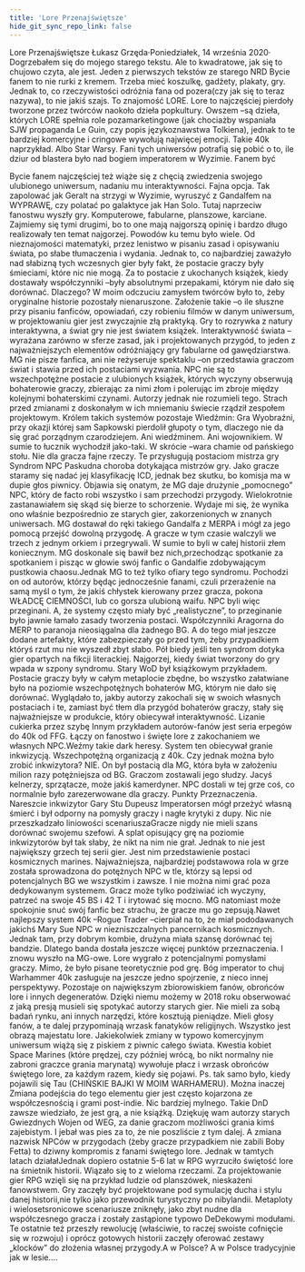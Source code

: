 ```yaml
---
title: 'Lore Przenajświętsze'
hide_git_sync_repo_link: false
---
```


Lore Przenajświętsze
Łukasz Grzęda·Poniedziałek, 14 września 2020·
Dogrzebałem się do mojego starego tekstu. Ale to kwadratowe, jak się to chujowo czyta, ale jest. Jeden z pierwszych tekstów ze starego NRD
Bycie fanem to nie rurki z kremem. Trzeba mieć koszulkę, gadżety, plakaty, gry. Jednak to, co rzeczywistości odróżnia fana od pozera(czy jak się to teraz nazywa), to nie jakiś szajs. To znajomość LORE. Lore to najczęściej pierdoły tworzone przez twórców naokoło dzieła popkultury. Owszem –są dzieła, których LORE spełnia role pozamarketingowe (jak chociażby wspaniała SJW propaganda Le Guin, czy popis językoznawstwa Tolkiena), jednak to te bardziej komercyjne i cringowe wywołują najwięcej emocji. Takie 40k naprzykład. Albo Star Warsy. Fani tych uniwersów potrafią się pobić o to, ile dziur od blastera było nad bogiem imperatorem w Wyzimie. 
Fanem być

Bycie fanem najczęściej też wiąże się z chęcią zwiedzenia swojego ulubionego uniwersum, nadaniu mu interaktywności. Fajna opcja. Tak zapolować jak Geralt na strzygi w Wyzimie, wyruszyć z Gandalfem na WYPRAWĘ, czy polatać po galaktyce jak Han Solo. Tutaj naprzeciw fanostwu wyszły gry. Komputerowe, fabularne, planszowe, karciane. Zajmiemy się tymi drugimi, bo to one mają najgorszą opinię i bardzo długo realizowały ten temat najgorzej. Powodów ku temu było wiele. Od nieznajomości matematyki, przez lenistwo w pisaniu zasad i opisywaniu świata, po słabe tłumaczenia i wydania. Jednak to, co najbardziej zaważyło nad słabizną tych wczesnych gier były fakt, że postacie graczy były śmieciami, które nic nie mogą. Za to postacie z ukochanych książek, kiedy dostawały współczynniki –były absolutnymi przepakami, którym nie dało się dorównać. Dlaczego? W moim odczuciu zamysłem twórców było to, żeby oryginalne historie pozostały nienaruszone. Założenie takie –o ile słuszne przy pisaniu fanficów, opowiadań, czy robieniu filmów w danym uniwersum, w projektowaniu gier jest zwyczajnie złą praktyką. Gry to rozrywka z natury interaktywna, a świat gry nie jest światem książek.
Interaktywność świata –wyrażana zarówno w sferze zasad, jak i projektowanych przygód, to jeden z najważniejszych elementów odróżniający gry fabularne od gawędziarstwa. MG nie pisze fanfica, ani nie reżyseruje spektaklu –on przedstawia graczom świat i stawia przed ich postaciami wyzwania. NPC nie są to wszechpotężne postacie z ulubionych książek, których wyczyny obserwują bohaterowie graczy, zbierając za nimi złom i polerując im zbroje między kolejnymi bohaterskimi czynami. Autorzy jednak nie rozumieli tego. Strach przed zmianami z doskonałym w ich mniemaniu świecie rządził zespołem projektowym. Królem takich systemów pozostaje Wiedźmin: Gra Wyobraźni, przy okazji której sam Sapkowski pierdolił głupoty o tym, dlaczego nie da się grać porządnym czarodziejem. Ani wiedźminem. Ani wojownikiem. W sumie to łucznik wychodził jako-taki. W skrócie –wara chamie od pańskiego stołu. Nie dla gracza fajne rzeczy. Te przysługują postaciom mistrza gry
Syndrom NPC
Paskudna choroba dotykająca mistrzów gry. Jako gracze staramy się nadać jej klasyfikację ICD, jednak bez skutku, bo komisja ma w dupie głos piwnicy. Objawia się onatym, że MG daje drużynie „pomocnego” NPC, który de facto robi wszystko i sam przechodzi przygody. Wielokrotnie zastanawiałem się skąd się bierze to schorzenie. Wydaje mi się, że wynika ono właśnie bezpośrednio ze starych gier, zakorzenionych w znanych uniwersach. MG dostawał do ręki takiego Gandalfa z MERPA i mógł za jego pomocą przejść dowolną przygodę. A gracze w tym czasie walczyli we trzech z jednym orkiem i przegrywali. W sumie to byli w całej historii złem koniecznym. MG doskonale się bawił bez nich,przechodząc spotkanie za spotkaniem i pisząc w głowie swój fanfic o Gandalfie zdobywającym pustkowia chaosu.Jednak MG to też tylko ofiary tego syndromu. Pochodzi on od autorów, którzy będąc jednocześnie fanami, czuli przerażenie na samą myśl o tym, że jakiś chłystek kierowany przez gracza, pokona WŁADCĘ CIEMNOŚCI, lub co gorsza ulubioną waifu. NPC byli więc przeginani. A, że systemy często miały być „realistyczne”, to przeginanie było jawnie łamało zasady tworzenia postaci. Współczynniki Aragorna do MERP to paranoja nieosiągalna dla żadnego BG. A do tego miał jeszcze dodane artefakty, które zabezpieczały go przed tym, żeby przypadkiem któryś rzut mu nie wyszedł zbyt słabo. Pół biedy jeśli ten syndrom dotyka gier opartych na fikcji literackiej. Najgorzej, kiedy świat tworzony do gry wpada w szpony syndromu. Stary WoD był książkowym przykładem. Postacie graczy były w całym metaplocie zbędne, bo wszystko załatwiane było na poziomie wszechpotężnych bohaterów MG, którym nie dało się dorównać. Wyglądało to, jakby autorzy zakochali się w swoich własnych postaciach i te, zamiast być tłem dla przygód bohaterów graczy, stały się najważniejsze w produkcie, który obiecywał interaktywność. 
Lizanie cukierka przez szybę
Innym przykładem autorów-fanów jest seria erpegów do 40k od FFG. Łączy on fanostwo i święte lore z zakochaniem we własnych NPC.Weźmy takie dark heresy. System ten obiecywał granie inkwizycją. Wszechpotężną organizacją z 40k. Czy jednak można było zrobić inkwizytora? NIE. On był postacią dla MG, która była w założeniu milion razy potężniejsza od BG. Graczom zostawali jego słudzy. Jacyś kelnerzy, sprzątacze, może jakiś kamerdyner. NPC dostali w tej grze coś, co normalnie było zarezerwowane dla graczy. Punkty Przeznaczenia. Nareszcie inkwizytor Gary Stu Dupeusz Imperatorsen mógł przeżyć własną śmierć i był odporny na pomysły graczy i nagłe krytyki z dupy. Nic nie przeszkadzało liniowości scenariuszaGracze nigdy nie mieli szans dorównać swojemu szefowi. A splat opisujący grę na poziomie inkwizytorów był tak słaby, że nikt na nim nie grał. Jednak to nie jest największy grzech tej serii gier. Jest nim przedstawienie postaci kosmicznych marines. Najważniejsza, najbardziej podstawowa rola w grze została sprowadzona do potężnych NPC w tle, którzy są lepsi od potencjalnych BG we wszystkim i zawsze. I nie można nimi grać poza dedykowanym systemem. Gracz może tylko podziwiać ich wyczyny, patrzeć na swoje 45 BS i 42 T i irytować się mocno. MG natomiast może spokojnie snuć swój fanfic bez strachu, że gracze mu go zepsują.Nawet najlepszy system 40k –Rogue Trader –cierpiał na to, że miał pododawanych jakichś Mary Sue NPC w niezniszczalnych pancernikach kosmicznych. Jednak tam, przy dobrym kombie, drużyna miała szansę dorównać tej bandzie. Dlatego banda dostała jeszcze więcej punktów przeznaczenia. I znowu wyszło na MG-owe. Lore wygrało z potencjalnymi pomysłami graczy. Mimo, że było pisane teoretycznie pod grę.
Bóg imperator to chuj
Warhammer 40k zasługuje na jeszcze jedno spojrzenie, z nieco innej perspektywy. Pozostaje on największym zbiorowiskiem fanów, obrońców lore i innych degeneratów. Dzięki niemu możemy w 2018 roku obserwować z jaką presją musieli się spotykać autorzy starych gier. Nie mieli za sobą badań rynku, ani innych narzędzi, które kosztują pieniądze. Mieli głosy fanów, a te dalej przypominają wrzask fanatyków religijnych. Wszystko jest obrazą majestatu lore. Jakiekolwiek zmiany w typowo komercyjnym uniwersum wiążą się z piskiem z piwnic całego świata. Kwestia kobiet Space Marines (które prędzej, czy później wrócą, bo nikt normalny nie zabroni graczce grania marynatą) wywołuje płacz i wrzask obrońców świętego lore, za każdym razem, kiedy się pojawi. 
Ps. tak samo było, kiedy pojawili się Tau (CHIŃSKIE BAJKI W MOIM WARHAMERU).
Można inaczej
Zmiana podejścia do tego elementu gier jest często kojarzona ze współczesnością i grami post-indie. Nic bardziej mylnego. Takie DnD zawsze wiedziało, że jest grą, a nie książką. Dziękuję wam autorzy starych Gwiezdnych Wojen od WEG, za danie graczom możliwości grania kimś zajebistym. I jebał was pies za to, że nie poszliście z tym dalej. A zmiana nazwisk NPCów w przygodach (żeby gracze przypadkiem nie zabili Boby Fetta) to dziwny kompromis z fanami świętego lore. Jednak w tamtych latach działałJednak dopiero ostatnie 5-6 lat w RPG wyrzuciło świętość lore na śmietnik historii. Wiązało się to z wieloma rzeczami. Za projektowanie gier RPG wzięli się na przykład ludzie od planszówek, nieskażeni fanowstwem. Gry zaczęły być projektowane pod symulację ducha i stylu danej historii,nie tylko jako przewodnik turystyczny po nibylandii. Metaploty i wielosetsronicowe scenariusze zniknęły, jako zbyt nudne dla współczesnego gracza i zostały zastąpione typowo DeDekowymi modułami. Te ostatnie też przeszły rewolucję (właściwie, to raczej swoiste cofnięcie się w rozwoju) i oprócz gotowych historii zaczęły oferować zestawy „klocków” do złożenia własnej przygody.A w Polsce? A w Polsce tradycyjnie jak w lesie....